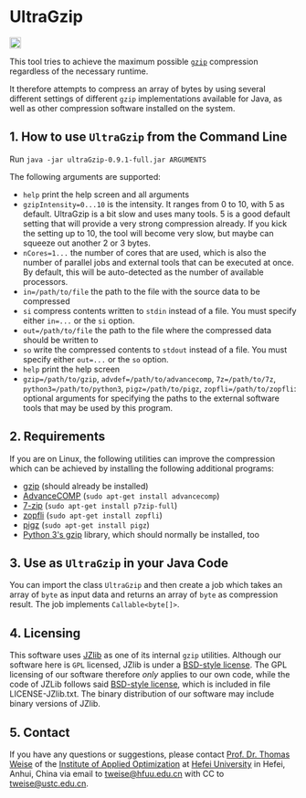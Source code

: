 # UltraGzip

[<img alt="Travis CI Build Status" src="http://img.shields.io/travis/thomasWeise/ultraGzip/master.svg" height="20"/>](http://travis-ci.org/thomasWeise/ultraGzip/)

This tool tries to achieve the maximum possible [`gzip`](https://en.wikipedia.org/wiki/Gzip) compression regardless of the necessary runtime.

It therefore attempts to compress an array of bytes by using several different settings of different `gzip` implementations available for Java, as well as other compression software installed on the system.

## 1. How to use `UltraGzip` from the Command Line

Run `java -jar ultraGzip-0.9.1-full.jar ARGUMENTS`

The following arguments are supported:

- `help` print the help screen and all arguments
- `gzipIntensity=0...10` is the intensity. It ranges from 0 to 10, with 5 as default. UltraGzip is a bit slow and uses many tools. 5 is a good default setting that will provide a very strong compression already. If you kick the setting up to 10, the tool will become very slow, but maybe can squeeze out another 2 or 3 bytes.
- `nCores=1...` the number of cores that are used, which is also the number of parallel jobs and external tools that can be executed at once. By default, this will be auto-detected as the number of available processors.
- `in=/path/to/file` the path to the file with the source data to be compressed
- `si` compress contents written to `stdin` instead of a file. You must specify either `in=...` or the `si` option. 
- `out=/path/to/file` the path to the file where the compressed data should be written to
- `so` write the compressed contents to `stdout` instead of a file. You must specify either `out=...` or the `so` option.
- `help` print the help screen
- `gzip=/path/to/gzip`, `advdef=/path/to/advancecomp`, `7z=/path/to/7z`, `python3=/path/to/python3`, `pigz=/path/to/pigz`, `zopfli=/path/to/zopfli`: optional arguments for specifying the paths to the external software tools that may be used by this program.  


## 2. Requirements

If you are on Linux, the following utilities can improve the compression which can be achieved by
installing the following additional programs:

* [gzip](http://en.wikipedia.org/wiki/Gzip) (should already be installed)
* [AdvanceCOMP](https://en.wikipedia.org/wiki/AdvanceCOMP) (`sudo apt-get install advancecomp`)
* [7-zip](http://www.7-zip.org/) (`sudo apt-get install p7zip-full`)
* [zopfli](http://en.wikipedia.org/wiki/Zopfli) (`sudo apt-get install zopfli`)
* [pigz](http://zlib.net/pigz/) (`sudo apt-get install pigz`)
* [Python 3's gzip](http://docs.python.org/3/library/gzip.html) library, which should normally be installed, too

## 3. Use as `UltraGzip` in your Java Code

You can import the class `UltraGzip` and then create a job which takes an array of `byte` as input data and returns an array of `byte` as compression result. The job implements `Callable<byte[]>`.

## 4. Licensing

This software uses [JZlib](http://www.jcraft.com/jzlib/) as one of its internal `gzip` utilities. Although our software here is `GPL` licensed, JZlib is under a [BSD-style license](http://www.jcraft.com/jzlib/LICENSE.txt).
The GPL licensing of our software therefore _only_ applies to our own code, while the code of JZLib follows said [BSD-style license](http://www.jcraft.com/jzlib/LICENSE.txt), which is included in file LICENSE-JZlib.txt.
The binary distribution of our software may include binary versions of JZlib.

## 5. Contact

If you have any questions or suggestions, please contact
[Prof. Dr. Thomas Weise](http://iao.hfuu.edu.cn/team/director) of the
[Institute of Applied Optimization](http://iao.hfuu.edu.cn/) at
[Hefei University](http://www.hfuu.edu.cn) in
Hefei, Anhui, China via
email to [tweise@hfuu.edu.cn](mailto:tweise@hfuu.edu.cn) with CC to [tweise@ustc.edu.cn](mailto:tweise@ustc.edu.cn).
